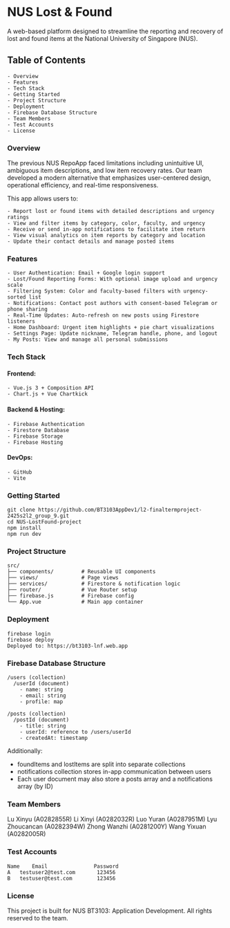 # NUS Lost & Found

A web-based platform designed to streamline the reporting and recovery of lost and found items at the National University of Singapore (NUS).

## Table of Contents
    - Overview
    - Features
    - Tech Stack
    - Getting Started
    - Project Structure
    - Deployment
    - Firebase Database Structure
    - Team Members
    - Test Accounts
    - License

### Overview

The previous NUS RepoApp faced limitations including unintuitive UI, ambiguous item descriptions, and low item recovery rates. Our team developed a modern alternative that emphasizes user-centered design, operational efficiency, and real-time responsiveness.

This app allows users to:

    - Report lost or found items with detailed descriptions and urgency ratings
    - View and filter items by category, color, faculty, and urgency
    - Receive or send in-app notifications to facilitate item return
    - View visual analytics on item reports by category and location
    - Update their contact details and manage posted items


### Features

    - User Authentication: Email + Google login support
    - Lost/Found Reporting Forms: With optional image upload and urgency scale
    - Filtering System: Color and faculty-based filters with urgency-sorted list
    - Notifications: Contact post authors with consent-based Telegram or phone sharing
    - Real-Time Updates: Auto-refresh on new posts using Firestore listeners
    - Home Dashboard: Urgent item highlights + pie chart visualizations
    - Settings Page: Update nickname, Telegram handle, phone, and logout
    - My Posts: View and manage all personal submissions

### Tech Stack

#### Frontend:

    - Vue.js 3 + Composition API
    - Chart.js + Vue Chartkick

#### Backend & Hosting:

    - Firebase Authentication
    - Firestore Database
    - Firebase Storage
    - Firebase Hosting

#### DevOps:

    - GitHub
    - Vite

### Getting Started

    git clone https://github.com/BT3103AppDev1/l2-finaltermproject-2425s2l2_group_9.git
    cd NUS-LostFound-project
    npm install
    npm run dev

### Project Structure

    src/
    ├── components/         # Reusable UI components
    ├── views/              # Page views
    ├── services/           # Firestore & notification logic
    ├── router/             # Vue Router setup
    ├── firebase.js         # Firebase config
    └── App.vue             # Main app container


### Deployment

    firebase login
    firebase deploy
    Deployed to: https://bt3103-lnf.web.app
    

### Firebase Database Structure

    /users (collection)
      /userId (document)
        - name: string
        - email: string
        - profile: map

    /posts (collection)
      /postId (document)
        - title: string
        - userId: reference to /users/userId
        - createdAt: timestamp

Additionally:
- foundItems and lostItems are split into separate collections
- notifications collection stores in-app communication between users
- Each user document may also store a posts array and a notifications array (by ID)


### Team Members
Lu Xinyu (A0282855R)
Li Xinyi (A0282032R)
Luo Yuran (A0287951M)
Lyu Zhoucancan (A0282394W)
Zhong Wanzhi (A0281200Y)
Wang Yixuan (A0282005R)


### Test Accounts

    Name	Email	            Password
    A	testuser2@test.com	     123456
    B	testuser@test.com	     123456


### License

This project is built for NUS BT3103: Application Development. All rights reserved to the team.